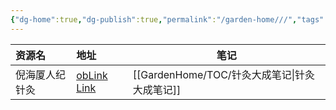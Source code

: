 ```yaml
---
{"dg-home":true,"dg-publish":true,"permalink":"/garden-home///","tags":"gardenEntry","dgPassFrontmatter":true}
---
```


| 资源名         | 地址                                                                                                                                | 笔记             |
|:-------------- |:----------------------------------------------------------------------------------------------------------------------------------- | ---------------- |
| 倪海厦人纪针灸 | [obLink](obsidian://web-open?url=https://www.bilibili.com/video/BV1mD4y1r7Df/) [Link](https://www.bilibili.com/video/BV1mD4y1r7Df/) | [[GardenHome/TOC/针灸大成笔记\|针灸大成笔记]] |

